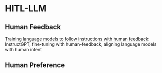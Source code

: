 # HITL-LLM

## Human Feedback
[Training language models to follow instructions with human feedback](https://arxiv.org/abs/2203.02155): InstructGPT, fine-tuning with human-feedback, aligning language models with human intent



## Human Preference
